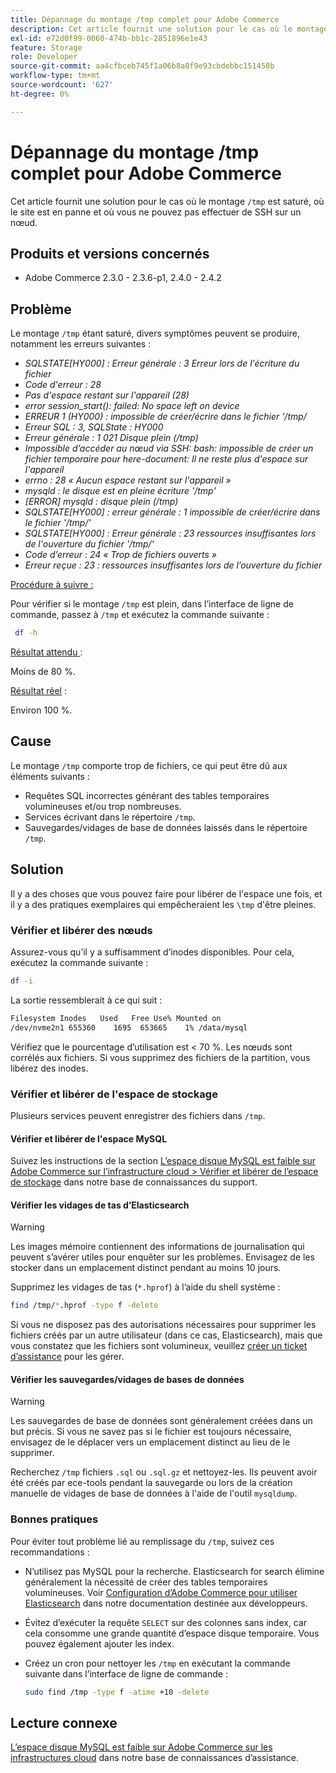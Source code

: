 ```yaml
---
title: Dépannage du montage /tmp complet pour Adobe Commerce
description: Cet article fournit une solution pour le cas où le montage `/tmp` est plein, où le site est en panne et où vous ne pouvez pas effectuer de SSH dans un nœud.
exl-id: e72d0f99-0060-474b-bb1c-2851896e1e43
feature: Storage
role: Developer
source-git-commit: aa4cfbceb745f1a06b8a8f9e93cbdebbc151458b
workflow-type: tm+mt
source-wordcount: '627'
ht-degree: 0%

---
```


# Dépannage du montage /tmp complet pour Adobe Commerce

Cet article fournit une solution pour le cas où le montage `/tmp` est saturé, où le site est en panne et où vous ne pouvez pas effectuer de SSH sur un nœud.

## Produits et versions concernés

* Adobe Commerce 2.3.0 - 2.3.6-p1, 2.4.0 - 2.4.2

## Problème

Le montage `/tmp` étant saturé, divers symptômes peuvent se produire, notamment les erreurs suivantes :

* *SQLSTATE[HY000] : Erreur générale : 3 Erreur lors de l&#39;écriture du fichier*
* *Code d&#39;erreur : 28*
* *Pas d&#39;espace restant sur l&#39;appareil (28)*
* *error session_start(): failed: No space left on device*
* *ERREUR 1 (HY000) : impossible de créer/écrire dans le fichier &#39;/tmp/*
* *Erreur SQL : 3, SQLState : HY000*
* *Erreur générale : 1 021 Disque plein (/tmp)*
* *Impossible d’accéder au nœud via SSH:*
  *bash: impossible de créer un fichier temporaire pour here-document: Il ne reste plus d&#39;espace sur l&#39;appareil*
* *errno : 28 « Aucun espace restant sur l&#39;appareil »*
* *mysqld : le disque est en pleine écriture &#39;/tmp&#39;*
* *[ERROR] mysqld : disque plein (/tmp)*
* *SQLSTATE[HY000] : erreur générale : 1 impossible de créer/écrire dans le fichier &#39;/tmp/&#39;*
* *SQLSTATE[HY000] : Erreur générale : 23 ressources insuffisantes lors de l&#39;ouverture du fichier &#39;/tmp/&#39;*
* *Code d’erreur : 24 « Trop de fichiers ouverts »*
* *Erreur reçue : 23 : ressources insuffisantes lors de l’ouverture du fichier*


<u>Procédure à suivre :</u>

Pour vérifier si le montage `/tmp` est plein, dans l’interface de ligne de commande, passez à `/tmp` et exécutez la commande suivante :

```bash
 df -h
```

<u>Résultat attendu </u> :

Moins de 80 %.

<u>Résultat réel</u> :

Environ 100 %.

## Cause

Le montage `/tmp` comporte trop de fichiers, ce qui peut être dû aux éléments suivants :

* Requêtes SQL incorrectes générant des tables temporaires volumineuses et/ou trop nombreuses.
* Services écrivant dans le répertoire `/tmp`.
* Sauvegardes/vidages de base de données laissés dans le répertoire `/tmp`.

## Solution

Il y a des choses que vous pouvez faire pour libérer de l&#39;espace une fois, et il y a des pratiques exemplaires qui empêcheraient les `\tmp` d&#39;être pleines.

### Vérifier et libérer des nœuds

Assurez-vous qu’il y a suffisamment d’inodes disponibles. Pour cela, exécutez la commande suivante :

```bash
df -i
```

La sortie ressemblerait à ce qui suit :

```bash
Filesystem Inodes   Used   Free Use% Mounted on
/dev/nvme2n1 655360    1695  653665    1% /data/mysql
```

Vérifiez que le pourcentage d’utilisation est &lt; 70 %. Les nœuds sont corrélés aux fichiers. Si vous supprimez des fichiers de la partition, vous libérez des inodes.

### Vérifier et libérer de l&#39;espace de stockage

Plusieurs services peuvent enregistrer des fichiers dans `/tmp`.

#### Vérifier et libérer de l&#39;espace MySQL

Suivez les instructions de la section [L’espace disque MySQL est faible sur Adobe Commerce sur l’infrastructure cloud > Vérifier et libérer de l’espace de stockage](https://experienceleague.adobe.com/en/docs/experience-cloud-kcs/kbarticles/ka-27806#check-and-free-up-storage-space) dans notre base de connaissances du support.

#### Vérifier les vidages de tas d’Elasticsearch

>[!WARNING]
>
>Les images mémoire contiennent des informations de journalisation qui peuvent s’avérer utiles pour enquêter sur les problèmes. Envisagez de les stocker dans un emplacement distinct pendant au moins 10 jours.

Supprimez les vidages de tas (`*.hprof`) à l’aide du shell système :

```bash
find /tmp/*.hprof -type f -delete
```

Si vous ne disposez pas des autorisations nécessaires pour supprimer les fichiers créés par un autre utilisateur (dans ce cas, Elasticsearch), mais que vous constatez que les fichiers sont volumineux, veuillez [créer un ticket d’assistance](/help/help-center-guide/help-center/magento-help-center-user-guide.md#submit-ticket) pour les gérer.

#### Vérifier les sauvegardes/vidages de bases de données

>[!WARNING]
>
>Les sauvegardes de base de données sont généralement créées dans un but précis. Si vous ne savez pas si le fichier est toujours nécessaire, envisagez de le déplacer vers un emplacement distinct au lieu de le supprimer.

Recherchez `/tmp` fichiers `.sql` ou `.sql.gz` et nettoyez-les. Ils peuvent avoir été créés par ece-tools pendant la sauvegarde ou lors de la création manuelle de vidages de base de données à l&#39;aide de l&#39;outil `mysqldump`.

### Bonnes pratiques

Pour éviter tout problème lié au remplissage du `/tmp`, suivez ces recommandations :

* N’utilisez pas MySQL pour la recherche. Elasticsearch for search élimine généralement la nécessité de créer des tables temporaires volumineuses. Voir [Configuration d’Adobe Commerce pour utiliser Elasticsearch](https://experienceleague.adobe.com/en/docs/commerce-operations/configuration-guide/search/configure-search-engine) dans notre documentation destinée aux développeurs.
* Évitez d’exécuter la requête `SELECT` sur des colonnes sans index, car cela consomme une grande quantité d’espace disque temporaire. Vous pouvez également ajouter les index.
* Créez un cron pour nettoyer les `/tmp` en exécutant la commande suivante dans l’interface de ligne de commande :

  ```bash
  sudo find /tmp -type f -atime +10 -delete
  ```

## Lecture connexe

[L’espace disque MySQL est faible sur Adobe Commerce sur les infrastructures cloud](https://experienceleague.adobe.com/en/docs/experience-cloud-kcs/kbarticles/ka-27806) dans notre base de connaissances d’assistance.
